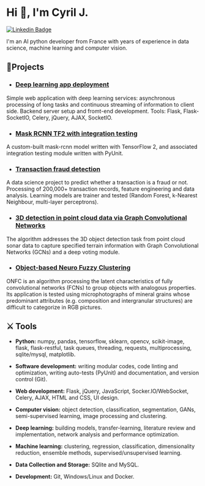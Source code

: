 <h1 align="left">Hi 👋, I'm Cyril J.</h1>

[![Linkedin Badge](https://img.shields.io/badge/LinkedIn-0077B5?style=for-the-badge&logo=linkedin&logoColor=white)](https://www.linkedin.com/in/cjuliani/)

I'm an AI python developer from France with years of experience in data science, machine learning and computer vision.

## 📕Projects

* ### [Deep learning app deployment](https://github.com/cjuliani/deep-learning-app-flask-jquery-celery-socketio-docker)
Simple web application with deep learning services: asynchronous processing of long tasks and continuous streaming of information to client side. Backend server setup and fromt-end development. Tools: Flask, Flask-SocketIO, Celery, jQuery, AJAX, SocketIO.

* ### [Mask RCNN TF2 with integration testing](https://github.com/cjuliani/Mask-RCNN-Tensorflow-2)
A custom-built mask-rcnn model written with TensorFlow 2, and associated integration testing module written with PyUnit.

* ### [Transaction fraud detection](https://github.com/cjuliani/transaction-fraud-detection)
A data science project to predict whether a transaction is a fraud or not. Processing of 200,000+ transaction records, feature engineering and data analysis. Learning models are trainer and tested (Random Forest, k-Nearest Neighbour, multi-layer perceptrons).

* ### [3D detection in point cloud data via Graph Convolutional Networks](https://github.com/cjuliani/3D-object-detection-via-Graph-Convolutional-Networks)
The algorithm addresses the 3D object detection task from point cloud sonar data to capture specified terrain information with Graph Convolutional Networks (GCNs) and a deep voting module.

* ### [Object-based Neuro Fuzzy Clustering](https://github.com/juniorcl/health-insurance-cross-sell)
ONFC is an algorithm processing the latent characteristics of fully convolutional networks (FCNs) to group objects with analogous properties. Its application is tested using microphotographs of mineral grains whose predominant attributes (e.g. composition and intergranular structures) are difficult to categorize in RGB pictures.

## ⚔️ Tools

* **Python:** numpy, pandas, tensorflow, sklearn, opencv, scikit-image, flask, flask-restful, task queues, threading, requests, multiprocessing, sqlite/mysql, matplotlib.

* **Software development:** writing modular codes, code linting and optimization, writing auto-tests (PyUnit) and documentation, and version control (Git).

* **Web development:** Flask, jQuery, JavaScript, Socker.IO/WebSocket, Celery, AJAX, HTML and CSS, UI design. 

* **Computer vision:** object detection, classification, segmentation, GANs, semi-supervised learning, image processing and clustering.

* **Deep learning:** building models, transfer-learning, literature review and implementation, network analysis and performance optimization.

* **Machine learning:** clustering, regression, classification, dimensionality reduction, ensemble methods, supervised/unsupervised learning.

* **Data Collection and Storage:** SQlite and MySQL.

* **Development:** Git, Windows/Linux and Docker.
